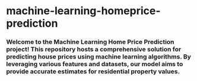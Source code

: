 # machine-learning-homeprice-prediction

### Welcome to the Machine Learning Home Price Prediction project! This repository hosts a comprehensive solution for predicting house prices using machine learning algorithms. By leveraging various features and datasets, our model aims to provide accurate estimates for residential property values.
